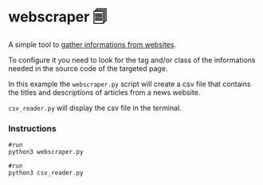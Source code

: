 # webscraper 🗐

A simple tool to [gather informations from websites](https://en.wikipedia.org/wiki/Web_scraping).

To configure it you need to look for the tag and/or class of the informations needed in the source code of the targeted page.

In this example the ```webscraper.py``` script will create a csv file that contains the titles and descriptions of articles from a news website.

```csv_reader.py``` will display the csv file in the terminal.

### Instructions

```shell
#run
python3 webscraper.py
```
```shell
#run
python3 csv_reader.py
```
